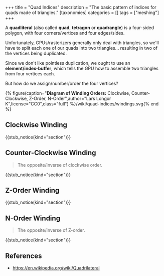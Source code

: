 +++
title = "Quad Indices"
description = "The basic pattern of indices for quads made of triangles."
[taxonomies]
categories = []
tags = ["meshing"]
+++

A **quadliteral** (also called **quad**, **tetragon** or **quadrangle**) is a four-sided polygon, with four corners/vertices and four edges/sides.

Unfortunately, GPUs/rasterizers generally only deal with triangles,
so we'll have to split each one of our quads into two triangles...
resulting in two of the vertices being duplicated.

Since we don't like pointless duplication, we ought to use an **element/index-buffer**,
which tells the GPU how to assemble two triangles from four vertices each.

But how do we assign/number/order the four vertices?

{% figure(caption="**Diagram of Winding Orders:** Clockwise, Counter-Clockwise, Z-Order, N-Order",author="Lars Longor K",license="CC0",class="full") %}/wiki/quad-indices/windings.svg{% end %}

## Clockwise Winding

{{stub_notice(kind="section")}}

## Counter-Clockwise Winding

> The opposite/inverse of clockwise order.

{{stub_notice(kind="section")}}

## Z-Order Winding

{{stub_notice(kind="section")}}

## N-Order Winding

> The opposite/inverse of Z-order.

{{stub_notice(kind="section")}}

## References

- <https://en.wikipedia.org/wiki/Quadrilateral>

